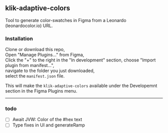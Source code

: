 ## klik-adaptive-colors

Tool to generate color-swatches in Figma from a Leonardo (leonardocolor.io) URL.

### Installation

Clone or download this repo,  
Open "Manage Plugins..." from Figma,  
Click the "+" to the right in the "In development" section,
choose "Import plugin from manifest...",  
navigate to the folder you just downloaded,  
select the `manifest.json` file.  

This will make the `klik-adaptive-colors` available under the Developemnt section in the Figma Plugins menu.

---

### todo

- [ ] Await JVW: Color of the #hex text
- [ ] Type fixes in UI and generateRamp